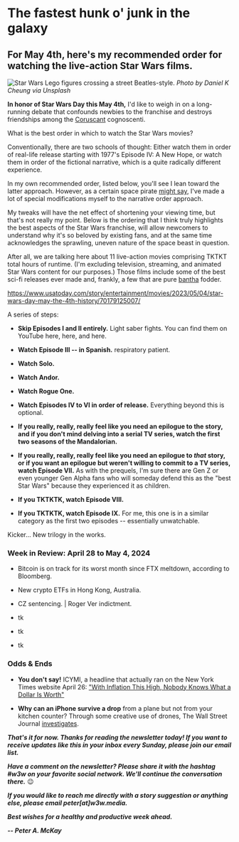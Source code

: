 # The fastest hunk o' junk in the galaxy
## For May 4th, here's my recommended order for watching the live-action Star Wars films.

![Star Wars Lego figures crossing a street Beatles-style.](https://blog.pmckay.com/img/daniel-k-cheung-3840.jpg)
*Photo by Daniel K Cheung via Unsplash*

<!-- Lede item. Pickup from personal blog.

Story linking to some nasty tweets about Phantom Menace re-release: https://fandomwire.com/thats-not-a-good-film-25-years-later-star-wars-fans-still-wont-vouch-for-the-phantom-menace-despite-upcoming-theatrical-re-release/

-->

**In honor of Star Wars Day this May 4th,** I'd like to weigh in on a long-running debate that confounds newbies to the franchise and destroys friendships among the [Coruscant](https://editorial.rottentomatoes.com/guide/star-wars-movies-in-order/) cognoscenti.

What is the best order in which to watch the Star Wars movies?

Conventionally, there are two schools of thought: Either watch them in order of real-life release starting with 1977's Episode IV: A New Hope, or watch them in order of the fictional narrative, which is a quite radically different experience.

In my own recommended order, listed below, you'll see I lean toward the latter approach. However, as a certain space pirate [might say](https://www.youtube.com/watch?v=i1WkXxWoGiI), I've made a lot of special modifications myself to the narrative order approach.

My tweaks will have the net effect of shortening your viewing time, but that's not really my point. Below is the ordering that I think truly highlights the best aspects of the Star Wars franchise, will allow newcomers to understand why it's so beloved by existing fans, and at the same time acknowledges the sprawling, uneven nature of the space beast in question.

After all, we are talking here about 11 live-action movies comprising TKTKT total hours of runtime. (I'm excluding television, streaming, and animated Star Wars content for our purposes.) Those films include some of the best sci-fi releases ever made and, frankly, a few that are pure [bantha](https://starwars.fandom.com/wiki/Bantha) fodder.




<!-- Spoiler alert -->

https://www.usatoday.com/story/entertainment/movies/2023/05/04/star-wars-day-may-the-4th-history/70179125007/

A series of steps:

- **Skip Episodes I and II entirely.** Light saber fights. You can find them on YouTube here, here, and here.

- **Watch Episode III -- in Spanish.** respiratory patient.

- **Watch Solo.**

- **Watch Andor.**

- **Watch Rogue One.**

- **Watch Episodes IV to VI in order of release.** Everything beyond this is optional.

- **If you really, really, really feel like you need an epilogue to the story, and if you don't mind delving into a serial TV series, watch the first two seasons of the Mandalorian.**

- **If you really, really, really feel like you need an epilogue to *that* story, or if you want an epilogue but weren't willing to commit to a TV series, watch Episode VII.** As with the prequels, I'm sure there are Gen Z or even younger Gen Alpha fans who will someday defend this as the "best Star Wars" because they experienced it as children.

- **If you TKTKTK, watch Episode VIII.**

- **If you TKTKTK, watch Episode IX.** For me, this one is in a similar category as the first two episodes -- essentially unwatchable.

Kicker... New trilogy in the works.

### Week in Review: April 28 to May 4, 2024

- Bitcoin is on track for its worst month since FTX meltdown, according to Bloomberg. <!-- Check month-end tally, links to coverage on Friday. -->

- New crypto ETFs in Hong Kong, Australia. <!-- Find links -->

- CZ sentencing. <!-- Need update. Find link --> | Roger Ver indictment. <!-- Need link -->

- tk

- tk

- tk

### Odds & Ends

- **You don't say!** ICYMI, a headline that actually ran on the New York Times website April 26: ["With Inflation This High, Nobody Knows What a Dollar Is Worth"](https://www.nytimes.com/2024/04/26/business/inflation-money-dollar-value.html)

- **Why can an iPhone survive a drop** from a plane but not from your kitchen counter? Through some creative use of drones, The Wall Street Journal [investigates](https://www.wsj.com/tech/personal-tech/why-an-iphone-can-survive-a-drop-from-a-plane-but-not-from-your-kitchen-counter-57453ca9?reflink=desktopwebshare_permalink).

_**That's it for now. Thanks for reading the newsletter today! If you want to receive updates like this in your inbox every Sunday, please join our email list.**_

_**Have a comment on the newsletter? Please share it with the hashtag #w3w on your favorite social network. We'll continue the conversation there.**_ 😉

_**If you would like to reach me directly with a story suggestion or anything else, please email peter[at]w3w.media.**_

_**Best wishes for a healthy and productive week ahead.**_  

_**-- Peter A. McKay**_  
